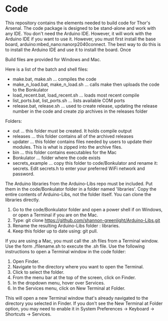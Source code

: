 # Code

This repository contains the elements needed to build code for Thor's Arsenal.
The code package is designed to be stand-alone and work with any IDE. You don't need the Arduino IDE. However, it will work with the Arduino IDE if you want to use it.
However, you must first install the base board, arduino:mbed_nano:nanorp2040connect. The best way to do this is to install the Arduino IDE and use it to install the board.
Once 

Build files are provided for Windows and Mac.

Here is a list of the batch and shell files:

- make.bat, make.sh ... compiles the code
- make_n_load.bat, make_n_load.sh ... calls make then uploads the code to the Bonkulator
- load_recent.bat, load_recent.sh ... loads most recent compile
- list_ports.bat, list_ports.sh ... lists available COM ports
- release.bat, release.sh ... used to create release, updating the release number in the code and create zip archives in the releases folder

Folders:

- out ... this folder must be created. It holds compile output
- releases ... this folder contains all of the archived releases
- updater ... this folder contains files needed by users to update their modules. This is what is zipped into the archive files.
- bin ... this folder contains executables for the Mac
- Bonkulator ... folder where the code exists
- secrets_example ... copy this folder to code/Bonkulator and rename it: secrets. Edit secrets.h to enter your preferred WiFi network and password.

The Arduino libraries from the Arduino-Libs repo must be included. Put them in the code/Bonkulator folder in a folder named 'libraries'.
Copy the entire contents of Arduino-Libs, not the folder itself. You can clone the libraries directly.

1. Go to the code/Bonkulator folder and open a power shell if on Windows, or open a Terminal if you are on the Mac.
2. Type: git clone https://github.com/shannon-greenlight/Arduino-Libs.git
3. Rename the resulting Arduino-Libs folder : libraries.
4. Keep this folder up to date using: git pull.

If you are using a Mac, you must call the .sh files from a Terminal window. Use the form ./filename.sh to execute the .sh file.
Use the following instructions to open a Terminal window in the code folder:

1. Open Finder.
2. Navigate to the directory where you want to open the Terminal.
3. Click to select the folder.
4. From the menu bar at the top of the screen, click on Finder.
5. In the dropdown menu, hover over Services.
6. In the Services menu, click on New Terminal at Folder.

This will open a new Terminal window that's already navigated to the directory you selected in Finder. If you don't see the New Terminal at Folder option, you may need to enable it in System Preferences -> Keyboard -> Shortcuts -> Services.
